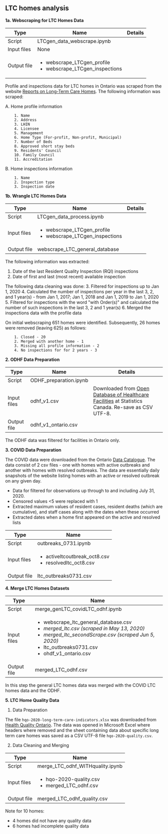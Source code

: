 ## LTC homes analysis
**1a. Webscraping for LTC Homes Data**

Type | Name | Details
--|--|--
Script | LTCgen_data_webscrape.ipynb
Input files | None
Output file | <ul><li>webscrape_LTCgen_profile</li><li>webscrape_LTCgen_inspections</li>

Profile and inspections data for LTC homes in Ontario was scraped from the website   [Reports on Long-Term Care Homes](http://publicreporting.ltchomes.net/en-ca/Default.aspx).
The following information was scraped:

  A. Home profile information

        1. Name
        2. Address
        3. LHIN
        4. Licensee
        5. Management
        6. Home Type (For-profit, Non-profit, Municipal)
        7. Number of Beds
        8. Approved short stay beds
        9. Residents' Council
        10. Family Council
        11. Accreditation

  B. Home inspections information

        1. Name
        2. Inspection type
        3. Inspection date

**1b. Wrangle LTC Homes Data**

Type | Name | Details
--|--|--
Script | LTCgen_data_process.ipynb
Input files | <ul><li>webscrape_LTCgen_profile</li><li>webscrape_LTCgen_inspections</li>
Output file | webscrape_LTC_general_database

The following information was extracted:
  1. Date of the last Resident Quality Inspection (RQI) inspections
  2. Date of first and last (most recent) available inspection

The following data cleaning was done:
  3. Filtered for inspections up to Jan 1, 2020
  4. Calculated the number of inspections per year in the last 3, 2, and 1 year(s) - from Jan 1, 2017; Jan 1, 2018 and Jan 1, 2019 to Jan 1, 2020
  5. Filtered for inspections with the word "with Order(s)" and calculated the number of such inspections in the last 3, 2 and 1 year(s)
  6. Merged the inspections data with the profile data

On initial webscraping 651 homes were identified. Subsequently, 26 homes were removed (leaving 625) as follows:

        1. Closed - 20
        2. Merged with another home - 1
        3. Missing all profile information - 2
        4. No inspections for for 2 years - 3

**2. ODHF Data Preparation**

Type | Name | Details
--|--|--
Script | ODHF_preparation.ipynb
Input files | odhf_v1.csv | Downloaded from [Open Database of Healthcare Facilities](https://www.statcan.gc.ca/eng/lode/databases/odhf) at Statistics Canada. Re-save as CSV UTF-8.
Output file | odhf_v1_ontario.csv

The ODHF data was filtered for facilities in Ontario only.

**3. COVID Data Preparation**

The COVID data were downloaded from the Ontario [Data Catalogue](https://data.ontario.ca/dataset/long-term-care-home-covid-19-data). The data consist of 2 csv files - one with homes with active outbreaks and another with homes with resolved outbreaks. The data are essentially daily snapshots of the website listing homes with an active or resolved outbreak on any given day.

- Data for filtered for observations up through to and including July 31, 2020.
- Censored values <5 were replaced with 1
- Extracted maximum values of resident cases, resident deaths (which are cumulative), and staff cases along with the dates when these occurred
- Extracted dates when a home first appeared on the active and resolved lists

Type | Name
--|--
Script | outbreaks_0731.ipynb
Input files |  <ul><li>activeltcoutbreak_oct8.csv</li><li>resolvedltc_oct8.csv</li>
Output file | ltc_outbreaks0731.csv

**4. Merge LTC Homes Datasets**

Type | Name
--|--
Script | merge_genLTC_covidLTC_odhf.ipynb
Input files |  <ul><li>webscrape_ltc_general_database.csv</li><li>*merged_ltc.csv (scraped in May 13, 2020)*</li><li>*merged_ltc_secondScrape.csv (scraped Jun 5, 2020)*</li><li>ltc_outbreaks0731.csv</li><li>ohdf_v1_ontario.csv</li>
Output file | merged_LTC_odhf.csv

In this step the general LTC homes data was merged with the COVID LTC homes data and the ODHF.

**5. LTC Home Quality Data**

1. Data Preparation

The file `hqo-2020-long-term-care-indicators.xlsx` was downloaded from [Health Quality Ontario](https://www.hqontario.ca/System-Performance/Long-Term-Care-Home-Performance). The data was opened in Microsoft Excel where headers where removed and the sheet containing data about specific long term care homes was saved as a CSV UTF-8 file `hqo-2020-quality.csv`.

2. Data Cleaning and Merging

Type | Name
--|--
Script | merge_LTC_odhf_WITHquality.ipynb
Input files |  <ul><li>hqo-2020-quality.csv</li><li>merged_LTC_odhf.csv</li></ul>
Output file | merged_LTC_odhf_quality.csv

Note for 10 homes:
  - 4 homes did not have any quality data
  - 6 homes had incomplete quality data
